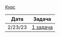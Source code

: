 [Курс](https://clojurecourse.by/)

| Дата   |   Задача |
| ----   |  ------  |
| 2/23/23| [1 задача](https://github.com/aqude/clojure-task1) |  
